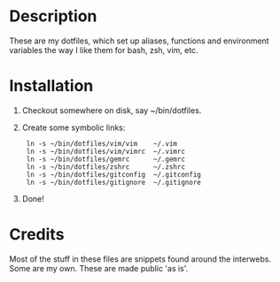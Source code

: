 # Description

These are my dotfiles, which set up aliases, functions and environment variables the way I like them for bash, zsh, vim, etc.

# Installation

1. Checkout somewhere on disk, say ~/bin/dotfiles.
2. Create some symbolic links:

        ln -s ~/bin/dotfiles/vim/vim    ~/.vim
        ln -s ~/bin/dotfiles/vim/vimrc  ~/.vimrc
        ln -s ~/bin/dotfiles/gemrc      ~/.gemrc
        ln -s ~/bin/dotfiles/zshrc      ~/.zshrc
        ln -s ~/bin/dotfiles/gitconfig  ~/.gitconfig
        ln -s ~/bin/dotfiles/gitignore  ~/.gitignore

3. Done!

# Credits

Most of the stuff in these files are snippets found around the interwebs. Some are my own. These are made public 'as is'.